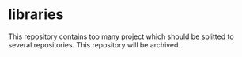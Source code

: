 # libraries

This repository contains too many project which should be splitted to several repositories.
This repository will be archived.
